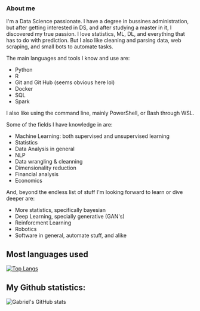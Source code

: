 ### About me

I'm a Data Science passionate. I have a degree in bussines administration, but after getting interested in DS, and after studying a master in it, I discovered my true passion. I love statistics, ML, DL, and everything that has to do with prediction. But I also like cleaning and parsing data, web scraping, and small bots to automate tasks.

The main languages and tools I know and use are:
- Python 
- R
- Git and Git Hub (seems obvious here lol)
- Docker
- SQL
- Spark

I also like using the command line, mainly PowerShell, or Bash through WSL.

Some of the fields I have knowledge in are:
- Machine Learning: both supervised and unsupervised learning
- Statistics
- Data Analysis in general
- NLP
- Data wrangling & cleanning
- Dimensionality reduction
- Financial analysis
- Economics

And, beyond the endless list of stuff I'm looking forward to learn or dive deeper are:
- More statistics, specifically bayesian
- Deep Learning, specially generative (GAN's) 
- Reinforcment Learning
- Robotics
- Software in general, automate stuff, and alike


## **Most languages used**
[![Top Langs](https://github-readme-stats.vercel.app/api/top-langs/?username=sercala97&layout=compact)](https://github.com/gabrielblancogarcia/github-readme-stats)


## **My Github statistics:**
![Gabriel's GitHub stats](https://github-readme-stats.vercel.app/api?username=gabrielblancogarcia&count_private=true)


<!--
**gabrielblancogarcia/gabrielblancogarcia** is a ✨ _special_ ✨ repository because its `README.md` (this file) appears on your GitHub profile.

Here are some ideas to get you started:

- 🔭 I’m currently working on ...
- 🌱 I’m currently learning ...
- 👯 I’m looking to collaborate on ...
- 🤔 I’m looking for help with ...
- 💬 Ask me about ...
- 📫 How to reach me: ...
- 😄 Pronouns: ...
- ⚡ Fun fact: ...
-->
